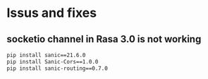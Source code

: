 # Issus and fixes

## socketio channel in Rasa 3.0 is not working

```bash
pip install sanic==21.6.0
pip install Sanic-Cors==1.0.0
pip install sanic-routing==0.7.0
```
